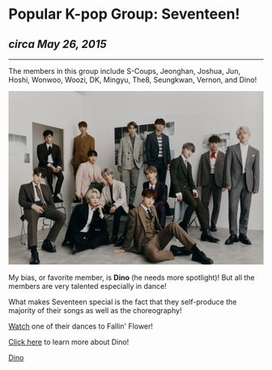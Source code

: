 <html>
 <head>
  </head>

<body>

<h1>Popular K-pop Group: Seventeen!</h1>
<h2><i>circa May 26, 2015</i></h2>
<hr size="3" width="100%" color="white">
 
<p>The members in this group include S-Coups, Jeonghan, Joshua, Jun, Hoshi, Wonwoo, Woozi, DK, Mingyu, The8, Seungkwan, Vernon, and Dino!</p>
 
<img src="550px-SEVENTEEN_-_An_Ode_promo.jpg" alt="A group picture of all thirteen members in Seventeen!">

My bias, or favorite member, is <strong>Dino</strong> (he needs more spotlight)! But all the members are very talented especially in dance!
 
<p> What makes Seventeen special is the fact that they self-produce the majority of their songs as well as the choreography! </p>
 
<p><a href="https://www.youtube.com/watch?v=SUBENaJNfNY" target="_blank">Watch</a> one of their dances to Fallin' Flower!</p>
 
<p><a href="dino.html">Click here</a> to learn more about Dino!</p>
 
 
<nav><a href="dino.html">Dino</a></nav>
</body>



</html>
